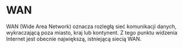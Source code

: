 # WAN
WAN (Wide Area Network) oznacza rozległą sieć komunikacji danych, wykraczającą poza miasto, kraj lub kontynent. Z tego punktu widzenia Internet jest obecnie największą, istniejącą siecią WAN.